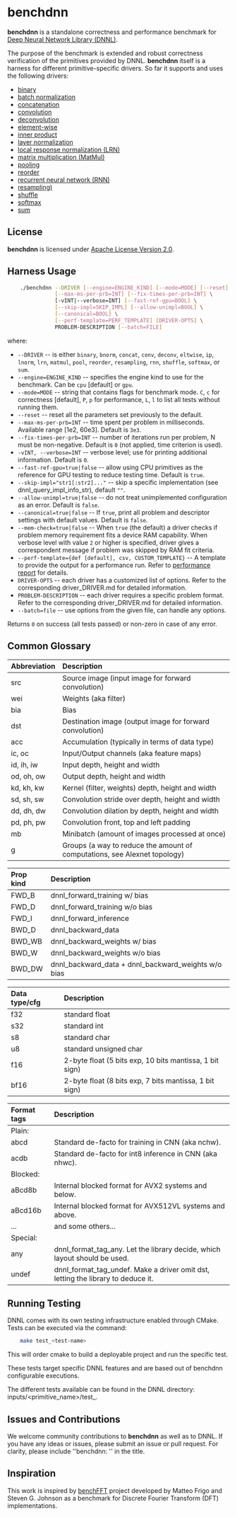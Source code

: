 # benchdnn

**benchdnn** is a standalone correctness and performance benchmark for
[Deep Neural Network Library (DNNL)](https://github.com/intel/mkl-dnn).

The purpose of the benchmark is extended and robust correctness verification of
the primitives provided by DNNL.
**benchdnn** itself is a harness for different primitive-specific drivers.
So far it supports and uses the following drivers:
* [binary](doc/driver_binary.md)
* [batch normalization](doc/driver_bnorm.md)
* [concatenation](doc/driver_concat.md)
* [convolution](doc/driver_conv.md)
* [deconvolution](doc/driver_conv.md)
* [element-wise](doc/driver_eltwise.md)
* [inner product](doc/driver_ip.md)
* [layer normalization](doc/driver_lnorm.md)
* [local response normalization (LRN)](doc/driver_lrn.md)
* [matrix multiplication (MatMul)](doc/driver_matmul.md)
* [pooling](doc/driver_pool.md)
* [reorder](doc/driver_reorder.md)
* [recurrent neural network (RNN)](doc/driver_rnn.md)
* [resampling)](doc/driver_resampling.md)
* [shuffle](doc/driver_shuffle.md)
* [softmax](doc/driver_softmax.md)
* [sum](doc/driver_sum.md)

## License
**benchdnn** is licensed under
[Apache License Version 2.0](http://www.apache.org/licenses/LICENSE-2.0).

## Harness Usage
``` sh
    ./benchdnn --DRIVER [--engine=ENGINE_KIND] [--mode=MODE] [--reset] \
               [--max-ms-per-prb=INT] [--fix-times-per-prb=INT] \
               [-vINT|--verbose=INT] [--fast-ref-gpu=BOOL] \
               [--skip-impl=SKIP_IMPL] [--allow-unimpl=BOOL] \
               [--canonical=BOOL] \
               [--perf-template=PERF_TEMPLATE] [DRIVER-OPTS] \
               PROBLEM-DESCRIPTION [--batch=FILE]
```

where:

 - `--DRIVER` -- is either `binary`, `bnorm`, `concat`, `conv`, `deconv`,
            `eltwise`, `ip`, `lnorm`, `lrn`, `matmul`, `pool`, `reorder`,
            `resampling`, `rnn`, `shuffle`, `softmax`, or `sum`.
 - `--engine=ENGINE_KIND` -- specifies the engine kind to use for the benchmark.
            Can be `cpu` [default] or `gpu`.
 - `--mode=MODE` -- string that contains flags for benchmark mode.
            `C`, `c` for correctness [default], `P`, `p` for performance, `L`,
            `l` to list all tests without running them.
 - `--reset` -- reset all the parameters set previously to the default.
 - `--max-ms-per-prb=INT` -- time spent per problem in milliseconds.
            Available range [1e2, 60e3]. Default is `3e3`.
 - `--fix-times-per-prb=INT` -- number of iterations run per problem, N must be
            non-negative. Default is `0` (not applied, time criterion is used).
 - `-vINT, --verbose=INT` -- verbose level; use for printing additional
            information. Default is `0`.
 - `--fast-ref-gpu=true|false` -- allow using CPU primitives as the reference
            for GPU testing to reduce testing time. Default is `true`.
 - `--skip-impl="str1[:str2]..."` -- skip a specific implementation
            (see dnnl_query_impl_info_str), default `""`.
 - `--allow-unimpl=true|false` -- do not treat unimplemented configuration
            as an error. Default is `false`.
 - `--canonical=true|false` -- If `true`, print all problem and descriptor
            settings with default values. Default is `false`.
 - `--mem-check=true|false` -- When `true` (the default) a driver checks if
            problem memory requirement fits a device RAM capability. When
            verbose level with value `2` or higher is specified, driver gives a
            correspondent message if problem was skipped by RAM fit criteria.
 - `--perf-template={def [default], csv, CUSTOM_TEMPLATE}` -- A template to
            provide the output for a performance run. Refer to
            [performance report](doc/knobs_perf_report.md) for details.
 - `DRIVER-OPTS` -- each driver has a customized list of options. Refer to
            the corresponding driver_DRIVER.md for detailed information.
 - `PROBLEM-DESCRIPTION` -- each driver requires a specific problem format.
            Refer to the corresponding driver_DRIVER.md for detailed
            information.
 - `--batch=file` -- use options from the given file, can handle any options.

Returns `0` on success (all tests passed) or non-zero in case of any error.

## Common Glossary

|Abbreviation   | Description
|:---           |:---
| src           | Source image (input image for forward convolution)
| wei           | Weights (aka filter)
| bia           | Bias
| dst           | Destination image (output image for forward convolution)
| acc           | Accumulation (typically in terms of data type)
| ic, oc        | Input/Output channels (aka feature maps)
| id, ih, iw    | Input depth, height and width
| od, oh, ow    | Output depth, height and width
| kd, kh, kw    | Kernel (filter, weights) depth, height and width
| sd, sh, sw    | Convolution stride over depth, height and width
| dd, dh, dw    | Convolution dilation by depth, height and width
| pd, ph, pw    | Convolution front, top and left padding
| mb            | Minibatch (amount of images processed at once)
| g             | Groups (a way to reduce the amount of computations, see Alexnet topology)

|Prop kind      | Description
|:---           |:---
| FWD_B         | dnnl_forward_training w/ bias
| FWD_D         | dnnl_forward_training w/o bias
| FWD_I         | dnnl_forward_inference
| BWD_D         | dnnl_backward_data
| BWD_WB        | dnnl_backward_weights w/ bias
| BWD_W         | dnnl_backward_weights w/o bias
| BWD_DW        | dnnl_backward_data + dnnl_backward_weights w/o bias

|Data type/cfg  | Description
|:---           |:---
| f32           | standard float
| s32           | standard int
| s8            | standard char
| u8            | standard unsigned char
| f16           | 2-byte float (5 bits exp, 10 bits mantissa, 1 bit sign)
| bf16          | 2-byte float (8 bits exp,  7 bits mantissa, 1 bit sign)

|Format tags    | Description
|:---           |:---
| Plain:        |
|  abcd         | Standard de-facto for training in CNN (aka nchw).
|  acdb         | Standard de-facto for int8 inference in CNN (aka nhwc).
| Blocked:      |
|  aBcd8b       | Internal blocked format for AVX2 systems and below.
|  aBcd16b      | Internal blocked format for AVX512VL systems and above.
|  ...          | and some others...
| Special:      |
|  any          | dnnl_format_tag_any. Let the library decide, which layout should be used.
|  undef        | dnnl_format_tag_undef. Make a driver omit dst, letting the library to deduce it.

## Running Testing

DNNL comes with its own testing infrastructure enabled through CMake. Tests
can be executed via the command:
``` sh
    make test_<test-name>
```
This will order cmake to build a deployable project and run the specific test.

These tests target specific DNNL features and are based out of benchdnn
configurable executions.

The different tests available can be found in the DNNL directory:
inputs/<primitive_name>/test_<target>.

## Issues and Contributions

We welcome community contributions to **benchdnn** as well as to DNNL.
If you have any ideas or issues, please submit an issue or pull request. For
clarity, please include ''benchdnn: '' in the title.


## Inspiration

This work is inspired by [benchFFT](http://www.fftw.org/benchfft/) project
developed by Matteo Frigo and Steven G. Johnson as a benchmark for
Discrete Fourier Transform (DFT) implementations.
